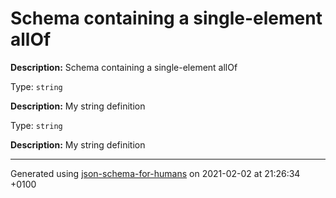 

# Schema containing a single-element allOf

**Description:** Schema containing a single-element allOf

Type: `string`

**Description:** My string definition

Type: `string`

**Description:** My string definition

----------------------------------------------------------------------------------------------------------------------------
Generated using [json-schema-for-humans](https://github.com/coveooss/json-schema-for-humans) on 2021-02-02 at 21:26:34 +0100